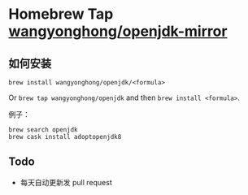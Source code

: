 # Homebrew Tap [wangyonghong/openjdk-mirror](https://github.com/wangyonghong/homebrew-openjdk-mirror)

## 如何安装

`brew install wangyonghong/openjdk/<formula>`

Or `brew tap wangyonghong/openjdk` and then `brew install <formula>`.

例子：

```
brew search openjdk
brew cask install adoptopenjdk8
```

## Todo

- 每天自动更新发 pull request